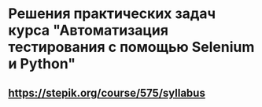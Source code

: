 # Решения практических задач курса "Автоматизация тестирования с помощью Selenium и Python"
## https://stepik.org/course/575/syllabus